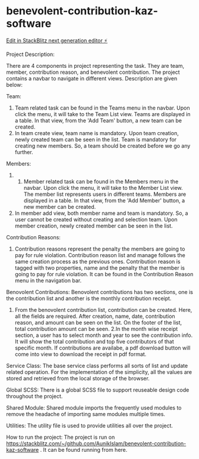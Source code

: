 # benevolent-contribution-kaz-software

[Edit in StackBlitz next generation editor ⚡️](https://stackblitz.com/~/github.com/AunikIslam/benevolent-contribution-kaz-software)

Project Description: 

There are 4 components in project representing the task. They are team, member, contribution reason, and benevolent contribution. The project contains a navbar to navigate in different views. Description are given below:

Team:
1. Team related task can be found in the Teams menu in the navbar. Upon click the menu, it will take to the Team List view. Teams are displayed in a table. In that view, from the 'Add Team' button, a new team can be created.
2. In team create view, team name is mandatory. Upon team creation, newly created team can be seen in the list. Team is mandatory for creating new members. So, a team should be created before we go any further.

Members:
1. 1. Member related task can be found in the Members menu in the navbar. Upon click the menu, it will take to the Member List view. The member list represents users in different teams. Members are displayed in a table. In that view, from the 'Add Member' button, a new member can be created.  
2. In member add view, both member name and team is mandatory. So, a user cannot be created without creating and selection team. Upon member creation, newly created member can be seen in the list.

Contribution Reasons:
1. Contribution reasons represent the penalty the members are going to pay for rule violation. Contribution reason list and manage follows the same creation process as the previous ones. Contribution reason is tagged with two properties, name and the penalty that the member is going to pay for rule violation. It can be found in the Contribution Reason menu in the navigation bar.

Benovolent Contributions: 
Benovolent contributions has two sections, one is the contribution list and another is the monthly contribution receipt.
1. From the benovolent contribution list, contribution can be created. Here, all the fields are required. After creation, name, date, contribution reason, and amount can be seen on the list. On the footer of the list, total contribution amount can be seen.
2.In the month wise receipt section, a user has to select month and year to see the contribution info. It will show the total contribution and top five contributors of that specific month. If contributions are availabe, a pdf download button will come into view to download the receipt in pdf format.



Service Class:
The base service class performs all sorts of list and update related operation. For the implementation of the simplicity, all the values are stored and retrieved from the local storage of the browser.

Global SCSS:
There is a global SCSS file to support reuseable design code throughout the project.

Shared Module:
Shared module imports the frequently used modules to remove the headache of importing same modules multiple times.

Utilities:
The utility file is used to provide utilities all over the project.

How to run the project:
The project is run on https://stackblitz.com/~/github.com/AunikIslam/benevolent-contribution-kaz-software . It can be found running from here. 